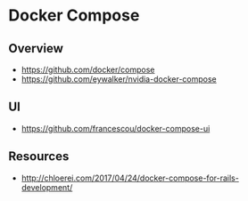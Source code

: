 # Docker Compose


## Overview

- https://github.com/docker/compose
- https://github.com/eywalker/nvidia-docker-compose


## UI

- https://github.com/francescou/docker-compose-ui


## Resources

- http://chloerei.com/2017/04/24/docker-compose-for-rails-development/
